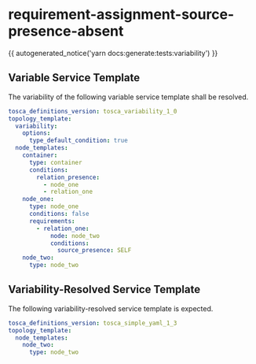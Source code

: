 # requirement-assignment-source-presence-absent

{{ autogenerated_notice('yarn docs:generate:tests:variability') }}


## Variable Service Template

The variability of the following variable service template shall be resolved.

```yaml linenums="1"
tosca_definitions_version: tosca_variability_1_0
topology_template:
  variability:
    options:
      type_default_condition: true
  node_templates:
    container:
      type: container
      conditions:
        relation_presence:
          - node_one
          - relation_one
    node_one:
      type: node_one
      conditions: false
      requirements:
        - relation_one:
            node: node_two
            conditions:
              source_presence: SELF
    node_two:
      type: node_two
```



## Variability-Resolved Service Template

The following variability-resolved service template is expected.

```yaml linenums="1"
tosca_definitions_version: tosca_simple_yaml_1_3
topology_template:
  node_templates:
    node_two:
      type: node_two
```

